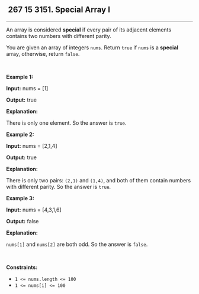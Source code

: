 <h2> 267 15
3151. Special Array I</h2><hr><div><p>An array is considered <strong>special</strong> if every pair of its adjacent elements contains two numbers with different parity.<!-- notionvc: e6bed0fa-c67d-43a7-81b4-99fb85b99e98 --></p>

<p>You are given an array of integers <code>nums</code>. Return <code>true</code> if <code>nums</code> is a <strong>special</strong> array, otherwise, return <code>false</code>.</p>

<p>&nbsp;</p>
<p><strong class="example">Example 1:</strong></p>

<div class="example-block">
<p><strong>Input:</strong> <span class="example-io">nums = [1]</span></p>

<p><strong>Output:</strong> <span class="example-io">true</span></p>

<p><strong>Explanation:</strong></p>

<p>There is only one element. So the answer is <code>true</code>.</p>
</div>

<p><strong class="example">Example 2:</strong></p>

<div class="example-block">
<p><strong>Input:</strong> <span class="example-io">nums = [2,1,4]</span></p>

<p><strong>Output:</strong> <span class="example-io">true</span></p>

<p><strong>Explanation:</strong></p>

<p>There is only two pairs: <code>(2,1)</code> and <code>(1,4)</code>, and both of them contain numbers with different parity. So the answer is <code>true</code>.</p>
</div>

<p><strong class="example">Example 3:</strong></p>

<div class="example-block">
<p><strong>Input:</strong> <span class="example-io">nums = [4,3,1,6]</span></p>

<p><strong>Output:</strong> <span class="example-io">false</span></p>

<p><strong>Explanation:</strong></p>

<p><code>nums[1]</code> and <code>nums[2]</code> are both odd. So the answer is <code>false</code>.</p>
</div>

<p>&nbsp;</p>
<p><strong>Constraints:</strong></p>

<ul>
	<li><code>1 &lt;= nums.length &lt;= 100</code></li>
	<li><code>1 &lt;= nums[i] &lt;= 100</code></li>
</ul>
</div>